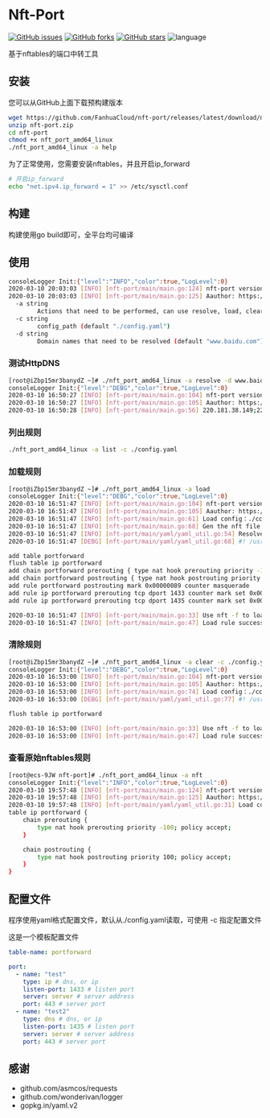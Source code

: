 # Nft-Port
[![GitHub issues](https://img.shields.io/github/issues/FanhuaCloud/nft-port)](https://github.com/FanhuaCloud/nft-port/issues)
[![GitHub forks](https://img.shields.io/github/forks/FanhuaCloud/nft-port)](https://github.com/FanhuaCloud/nft-port/network)
[![GitHub stars](https://img.shields.io/github/stars/FanhuaCloud/nft-port)](https://github.com/FanhuaCloud/nft-port/stargazers)
![language](https://img.shields.io/badge/language-go-orange.svg)

基于nftables的端口中转工具
## 安装
您可以从GitHub上面下载预构建版本
```bash
wget https://github.com/FanhuaCloud/nft-port/releases/latest/download/nft-port.zip
unzip nft-port.zip
cd nft-port
chmod +x nft_port_amd64_linux
./nft_port_amd64_linux -a help
```
为了正常使用，您需要安装nftables，并且开启ip_forward
```bash
# 开启ip_forward
echo "net.ipv4.ip_forward = 1" >> /etc/sysctl.conf
```
## 构建
构建使用go build即可，全平台均可编译
## 使用
```bash
consoleLogger Init:{"level":"INFO","color":true,"LogLevel":0}
2020-03-10 20:03:03 [INFO] [nft-port/main/main.go:124] nft-port version 1.1
2020-03-10 20:03:03 [INFO] [nft-port/main/main.go:125] Aauthor: https://github.com/FanhuaCloud
  -a string
    	Actions that need to be performed, can use resolve, load, clear, list, nft. (default "help")
  -c string
    	config_path (default "./config.yaml")
  -d string
    	Domain names that need to be resolved (default "www.baidu.com")
```
### 测试HttpDNS
```bash
[root@iZbp15mr3banydZ ~]# ./nft_port_amd64_linux -a resolve -d www.baidu.com
consoleLogger Init:{"level":"DEBG","color":true,"LogLevel":0}
2020-03-10 16:50:27 [INFO] [nft-port/main/main.go:104] nft-port version 1.0
2020-03-10 16:50:27 [INFO] [nft-port/main/main.go:105] Aauthor: https://github.com/FanhuaCloud
2020-03-10 16:50:28 [INFO] [nft-port/main/main.go:56] 220.181.38.149;220.181.38.150
```
### 列出规则
```bash
./nft_port_amd64_linux -a list -c ./config.yaml
```
### 加载规则
```bash
[root@iZbp15mr3banydZ ~]# ./nft_port_amd64_linux -a load
consoleLogger Init:{"level":"DEBG","color":true,"LogLevel":0}
2020-03-10 16:51:47 [INFO] [nft-port/main/main.go:104] nft-port version 1.0
2020-03-10 16:51:47 [INFO] [nft-port/main/main.go:105] Aauthor: https://github.com/FanhuaCloud
2020-03-10 16:51:47 [INFO] [nft-port/main/main.go:61] Load config：./config.yaml
2020-03-10 16:51:47 [INFO] [nft-port/main/main.go:68] Gen the nft file to /tmp/ipv4-portforward.
2020-03-10 16:51:47 [INFO] [nft-port/main/yaml/yaml_util.go:54] Resolve domain： www.baidu.com
2020-03-10 16:51:47 [DEBG] [nft-port/main/yaml/yaml_util.go:68] #! /usr/sbin/nft -f

add table portforward
flush table ip portforward
add chain portforward prerouting { type nat hook prerouting priority -100; }
add chain portforward postrouting { type nat hook postrouting priority 100; }
add rule portforward postrouting mark 0x00000089 counter masquerade
add rule ip portforward prerouting tcp dport 1433 counter mark set 0x00000089 dnat to 1.1.1.1:443
add rule ip portforward prerouting tcp dport 1435 counter mark set 0x00000089 dnat to 0.0.0.0:443

2020-03-10 16:51:47 [INFO] [nft-port/main/main.go:33] Use nft -f to load rule.
2020-03-10 16:51:47 [INFO] [nft-port/main/main.go:47] Load rule successed.
```
### 清除规则
```bash
[root@iZbp15mr3banydZ ~]# ./nft_port_amd64_linux -a clear -c ./config.yaml 
consoleLogger Init:{"level":"DEBG","color":true,"LogLevel":0}
2020-03-10 16:53:00 [INFO] [nft-port/main/main.go:104] nft-port version 1.0
2020-03-10 16:53:00 [INFO] [nft-port/main/main.go:105] Aauthor: https://github.com/FanhuaCloud
2020-03-10 16:53:00 [INFO] [nft-port/main/main.go:74] Load config：./config.yaml
2020-03-10 16:53:00 [DEBG] [nft-port/main/yaml/yaml_util.go:77] #! /usr/sbin/nft -f

flush table ip portforward

2020-03-10 16:53:00 [INFO] [nft-port/main/main.go:33] Use nft -f to load rule.
2020-03-10 16:53:00 [INFO] [nft-port/main/main.go:47] Load rule successed.

```
### 查看原始nftables规则
```bash
[root@ecs-9JW nft-port]# ./nft_port_amd64_linux -a nft
consoleLogger Init:{"level":"INFO","color":true,"LogLevel":0}
2020-03-10 19:57:48 [INFO] [nft-port/main/main.go:124] nft-port version 1.1
2020-03-10 19:57:48 [INFO] [nft-port/main/main.go:125] Aauthor: https://github.com/FanhuaCloud
2020-03-10 19:57:48 [INFO] [nft-port/main/yaml/yaml_util.go:31] Load config：./config.yaml
table ip portforward {
	chain prerouting {
		type nat hook prerouting priority -100; policy accept;
	}

	chain postrouting {
		type nat hook postrouting priority 100; policy accept;
	}
}
```
## 配置文件
程序使用yaml格式配置文件，默认从./config.yaml读取，可使用 -c 指定配置文件

这是一个模板配置文件
```yaml
table-name: portforward

port:
  - name: "test"
    type: ip # dns, or ip
    listen-port: 1433 # listen port
    server: server # server address
    port: 443 # server port
  - name: "test2"
    type: dns # dns, or ip
    listen-port: 1435 # listen port
    server: server # server address
    port: 443 # server port
```
## 感谢
- github.com/asmcos/requests
- github.com/wonderivan/logger
- gopkg.in/yaml.v2